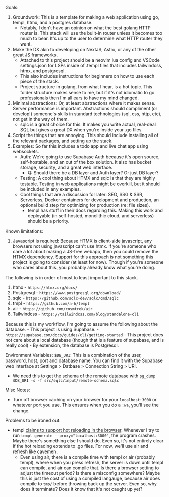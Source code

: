 Goals: 
1. Groundwork: This is a template for making a web application using go, templ, htmx, and a postgres database. 
    - Notably, I don't have an opinion on what the best golang HTTP router is. This stack will use the built-in router unless it becomes too much to bear. It's up to the user to determine what HTTP router they want.
2. Make the DX akin to developing on NextJS, Astro, or any of the other great JS frameworks. 
    - Attached to this project should be a neovim lua config and VSCode settings.json for LSPs inside of .templ files that includes tailwindcss, htmx, and postgresql.
    - This also includes instructions for beginners on how to use each piece of the stack.
    - Project structure in golang, from what I hear, is a hot topic. This folder structure makes sense to me, but if it's not idiomatic to go professionals then I'm all ears to have my mind changed.
3. Minimal abstractions: Or, at least abstractions where it makes sense. Server performance is important. Abstractions should compliment (or develop!) someone's skills in standard technologies (sql, css, http, etc), not get in the way of them.
    - sqlc is a great choice for this. It makes you write actual, real-deal SQL but gives a great DX when you're inside your .go files.
4. Script the things that are annoying. This should include installing all of the relevant packages, and setting up the stack.
5. Examples: So far this includes a todo app and live chat app using websockets.
    - Auth: We're going to use Supabase Auth because it's open source, self-hostable, and an out of the box solution. It also has bucket storage, security, and a great web interface. 
        - Q: Should there be a DB layer and Auth layer? Or just DB layer?
    - Testing: A cool thing about HTMX and sqlc is that they are highly testable. Testing in web applications might be overkill, but it should be included in any examples. 
    - Cool things that are a discussion for later: SEO, SSG & SSR, Serverless, Docker containers for development and production, an optional build step for optimizing for production (re: file sizes).
        - templ has stuff in their docs regarding this. Making this work and deployable (in self-hosted, monolithic cloud, and serverless) should be a priority.

Known limitations:
1. Javascript is required: Because HTMX is client-side javascript, any browsers not using javascript can't use htmx. If you're someone who care a lot about making a JS-free webapp, then you could remove the HTMX dependency. Support for this approach is not something this project is going to consider (at least for now). Though if you're someone who cares about this, you probably already know what you're doing.


The following is in order of most to least important to this stack.
1. htmx        - `https://htmx.org/docs/`
2. Postgresql  - `https://www.postgresql.org/download/`
3. sqlc        - `https://github.com/sqlc-dev/sqlc/cmd/sqlc`
4. tmpl        - `https://github.com/a-h/templ`
5. air         - `https://github.com/cosmtrek/air`
6. Tailwindcss - `https://tailwindcss.com/blog/standalone-cli`


Because this is my workflow, I'm going to assume the following about the database.
    - This project is using Supabase. - `https://supabase.com/docs/guides/cli/getting-started`
    - This project does not care about a local database (though that is a feature of supabase, and is really cool)
    - By extension, the database is Postgresql.

Environment Variables:
`$DB_URI`: This is a combination of the user, password, host, port and database name. You can find it with the Supabase web interface at Settings > Datbase > Connection String > URI.
- We need this to get the schema of the remote database with `pg_dump $DB_URI -s -f src/sqlc/input/remote-schema.sqlc`


Misc Notes:
- Turn off browser caching on your browser for your `localhost:3000` or whatever port you use. This ensures when you do a `:wa`, you'll see the change.

Problems to be ironed out:
- templ [claims to support hot reloading in the browser](https://templ.guide/commands-and-tools/hot-reload). Whenever I try to run `templ generate --proxy="localhost:3000"`, the program crashes. Maybe there's something else I should do. Even so, it's not entirely clear if the hot reloading extends to .go files. For now, we'll use air and refresh like cavemen.
  - Even using air, there is a compile time with templ or air (probably templ), where when you press refresh, the server is down until templ can compile, and air can compile that. Is there a browser setting to adjust the timeout period? Is there a misconfig somewhere? Maybe this is just the cost of using a compiled langauge, because air does compile to `tmp/` before throwing back up the server. Even so, why does it terminate? Does it know that it's not caught up yet?

